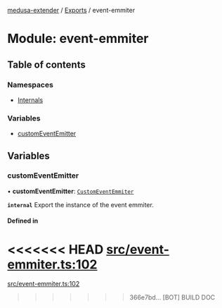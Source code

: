 [medusa-extender](../README.md) / [Exports](../modules.md) / event-emmiter

# Module: event-emmiter

## Table of contents

### Namespaces

- [Internals](event_emmiter.Internals.md)

### Variables

- [customEventEmitter](event_emmiter.md#customeventemitter)

## Variables

### customEventEmitter

• **customEventEmitter**: [`CustomEventEmmiter`](../classes/event_emmiter.Internals.CustomEventEmmiter.md)

**`internal`**
Export the instance of the event emmiter.

#### Defined in

<<<<<<< HEAD
[src/event-emmiter.ts:102](https://github.com/adrien2p/medusa-extender/blob/89f7223/src/event-emmiter.ts#L102)
=======
[src/event-emmiter.ts:102](https://github.com/adrien2p/medusa-extender/blob/23cd201/src/event-emmiter.ts#L102)
>>>>>>> 366e7bd... [BOT] BUILD DOC
